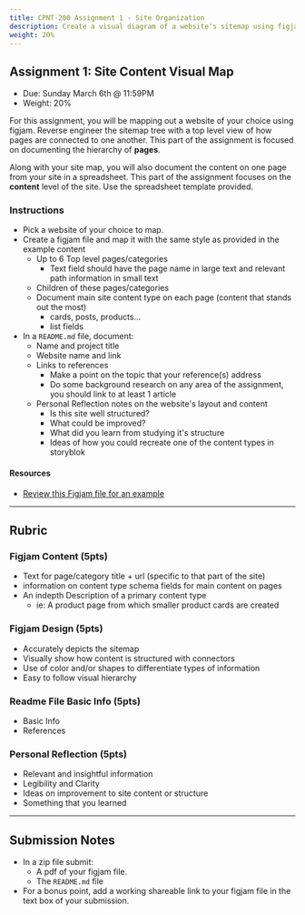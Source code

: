 ```yaml
---
title: CPNT-200 Assignment 1 - Site Organization
description: Create a visual diagram of a website's sitemap using figjam. Then structure content from 1 page in a spreadsheet.
weight: 20%
---
```


## Assignment 1: Site Content Visual Map

- Due: Sunday March 6th @ 11:59PM
- Weight: 20%

For this assignment, you will be mapping out a website of your choice using figjam. Reverse engineer the sitemap tree with a top level view of how pages are connected to one another. This part of the assignment is focused on documenting the hierarchy of **pages**.

Along with your site map, you will also document the content on one page from your site in a spreadsheet. This part of the assignment focuses on the **content** level of the site. Use the spreadsheet template provided.

### Instructions

- Pick a website of your choice to map.
- Create a figjam file and map it with the same style as provided in the example content
  - Up to 6 Top level pages/categories
    - Text field should have the page name in large text and relevant path information in small text
  - Children of these pages/categories
  - Document main site content type on each page (content that stands out the most)
    - cards, posts, products...
    - list fields
- In a `README.md` file, document:
  - Name and project title
  - Website name and link
  - Links to references
    - Make a point on the topic that your reference(s) address
    - Do some background research on any area of the assignment, you should link to at least 1 article
  - Personal Reflection notes on the website's layout and content
    - Is this site well structured?
    - What could be improved?
    - What did you learn from studying it's structure
    - Ideas of how you could recreate one of the content types in storyblok

#### Resources

- [Review this Figjam file for an example](https://www.figma.com/file/TMRzQ2nCinvCrJnZeMDHcm/Lush-Site-Map?node-id=0%3A1)

---

## Rubric

### Figjam Content (5pts)

- Text for page/category title + url (specific to that part of the site)
- information on content type schema fields for main content on pages
- An indepth Description of a primary content type
  - ie: A product page from which smaller product cards are created

### Figjam Design (5pts)

- Accurately depicts the sitemap
- Visually show how content is structured with connectors
- Use of color and/or shapes to differentiate types of information
- Easy to follow visual hierarchy

### Readme File Basic Info (5pts)

- Basic Info
- References

### Personal Reflection (5pts)

- Relevant and insightful information
- Legibility and Clarity
- Ideas on improvement to site content or structure
- Something that you learned

---

## Submission Notes

- In a zip file submit:
  - A pdf of your figjam file.
  - The `README.md` file
- For a bonus point, add a working shareable link to your figjam file in the text box of your submission.
